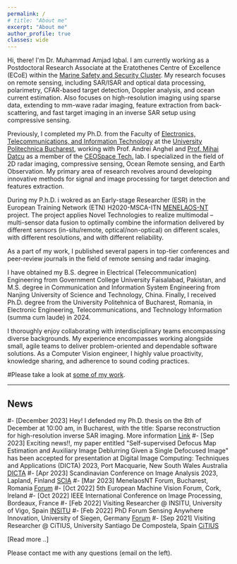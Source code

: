```yaml
---
permalink: /
# title: "About me"
excerpt: "About me"
author_profile: true
classes: wide
---
```

Hi, there! I'm Dr. Muhammad Amjad Iqbal. I am currently working as a Postdoctoral Research Associate at the Eratothenes Centre of Excellence (ECoE) within the [Marine Safety and Security Cluster](https://eratosthenes.org.cy/departments/resilient-society-department/). My research focuses on remote sensing, including SAR/ISAR and optical data processing, polarimetry, CFAR-based target detection, Doppler analysis, and ocean current estimation. Also focuses on high-resolution imaging using sparse data, extending to mm-wave radar imaging, feature extraction from back-scattering, and fast target imaging in an inverse SAR setup using compressive sensing.

Previously, I completed my Ph.D. from the Faculty of [Electronics, Telecommunications, and Information Technology](http://www.electronica.pub.ro/) at the [University Politechnica Bucharest](https://upb.ro/en/), working with Prof. Andrei Anghel and [Prof. Mihai Datcu](http://ceospacetech.pub.ro/index.php/ceospacetech-members/10-members/84-members-mihai-datcu) as a member of the [CEOSpace Tech.](http://ceospacetech.pub.ro/) lab. 
I specialized in the field of 2D radar imaging, compressive sensing, Ocean Remote sensing, and Earth Observation. My primary area of research revolves around developing innovative methods for signal and image processing for target detection and features extraction.


During my P.h.D. i wokred as an Early-stage Researcher (ESR) in the European Training Network (ETN) H2020-MSCA-ITN [MENELAOS-NT](https://www.menelaos-nt.eu/) project. The project applies Novel Technologies to realize multimodal – multi-sensor data fusion to optimally combine the information delivered by different sensors (in-situ/remote, optical/non-optical) on different scales, with different resolutions, and with different reliability.

As a part of my work, I published several papers in top-tier conferences and peer-review journals in the field of remote sensing and radar imaging.

I have obtained my B.S. degree in Electrical (Telecommunication) Engineering from Government College University Faisalabad, Pakistan, and M.S. degree in Communication and Information System Engineering from Nanjing University of Science and Technology, China. Finally, I received Ph.D. degree from the University Politehnica of Bucharest, Romania, in Electronic Engineering, Telecommunications, and Technology Information (summa cum laude) in 2024.

I thoroughly enjoy collaborating with interdisciplinary teams encompassing diverse backgrounds. My experience encompasses working alongside small, agile teams to deliver problem-oriented and dependable software solutions. As a Computer Vision engineer, I highly value proactivity, knowledge sharing, and adherence to sound coding practices.

#Please take a look at [some of my work](/work).

---

## News
#- [December 2023] Hey! I defended my Ph.D. thesis on the 8th of December at 10:00 am, in Bucharest, with the title: Sparse reconstruction for high-resolution inverse SAR imaging. More information [Link](https://www.sdettib.pub.ro/MuhammadAmjadIQBAL2023-12-08.html)
#- [Sep 2023] Exciting news!!, my paper entitled "Self-supervised Defocus Map Estimation and Auxiliary Image Deblurring Given a Single Defocused Image" has been accepted for presentation at  Digital Image Computing: Techniques and Applications (DICTA) 2023, Port Macquarie, New South Wales Australia [DICTA](https://www.dictaconference.org/)
#- [Apr 2023] Scandinavian Conference on Image Analysis 2023, Lapland, Finland [SCIA](https://sites.google.com/view/scia2023)
#- [Mar 2023] MenelaosNT Forum, Bucharest, Romania [Forum](https://andrei2407.github.io/menelaos_nt_forum_bucharest/)
#- [Oct 2022] 5th European Machine Vision Forum, Cork, Ireland
#- [Oct 2022] IEEE International Conference on Image Processing, Bordeaux, France
#- [Feb 2022] Visiting Researcher @ INSITU, University of Vigo, Spain [INSITU](https://ingenieriainsitu.com/en/)
#- [Feb 2022] PhD Forum Sensing Anywhere Innovation, University of Siegen, Germany [Forum](http://phdforum.zess.uni-siegen.de/)
#- [Sep 2021] Visiting Researcher @ CiTIUS, University Santiago De Compostela, Spain [CiTIUS](https://citius.gal/)


[Read more ..]

Please contact me with any questions (email on the left).
